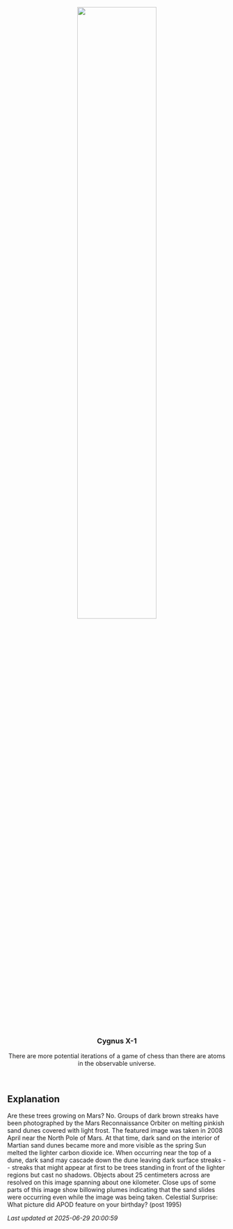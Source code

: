 <p align='center'>
    <img src='https://apod.nasa.gov/apod/image/2506/almosttrees_mro_960.jpg' width='60%' />
    <h3 align="center">Cygnus X-1</h3>
    <p align="center">There are more potential iterations of a game of chess than there are atoms in the observable universe.</p>
</p>
<br/>

Explanation
--
Are these trees growing on Mars? No.  Groups of dark brown streaks have been photographed by the Mars Reconnaissance Orbiter on melting pinkish sand dunes covered with light frost. The featured image was taken in 2008 April near the North Pole of Mars. At that time, dark sand on the interior of Martian sand dunes became more and more visible as the spring Sun melted the lighter carbon dioxide ice.  When occurring near the top of a dune, dark sand may cascade down the dune leaving dark surface streaks -- streaks that might appear at first to be trees standing in front of the lighter regions but cast no shadows. Objects about 25 centimeters across are resolved on this image spanning about one kilometer. Close ups of some parts of this image show billowing plumes indicating that the sand slides were occurring even while the image was being taken.    Celestial Surprise: What picture did APOD feature on your birthday? (post 1995)


*Last updated at 2025-06-29 20:00:59*
